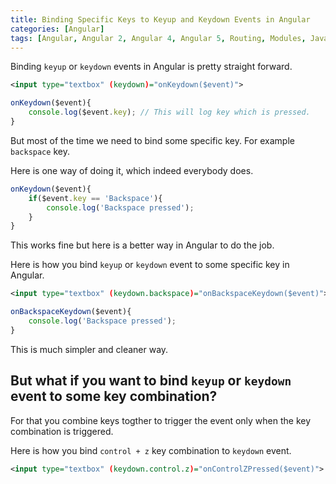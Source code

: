 ```yaml
---
title: Binding Specific Keys to Keyup and Keydown Events in Angular
categories: [Angular]
tags: [Angular, Angular 2, Angular 4, Angular 5, Routing, Modules, JavaScript, TypeScript, SCSS, SASS, CSS]
---
```


Binding ```keyup``` or ```keydown``` events in Angular is pretty straight forward.

```xml
<input type="textbox" (keydown)="onKeydown($event)">
```

```javascript
onKeydown($event){
    console.log($event.key); // This will log key which is pressed.
}
```

But most of the time we need to bind some specific key. For example ```backspace``` key.

Here is one way of doing it, which indeed everybody does.

```javascript
onKeydown($event){
    if($event.key == 'Backspace'){
        console.log('Backspace pressed');
    }
}
```

This works fine but here is a better way in Angular to do the job.

Here is how you bind ```keyup``` or ```keydown``` event to some specific key in Angular.

```xml
<input type="textbox" (keydown.backspace)="onBackspaceKeydown($event)">
```

```javascript
onBackspaceKeydown($event){
    console.log('Backspace pressed');
}
```

This is much simpler and cleaner way.

## But what if you want to bind ```keyup``` or ```keydown``` event to some key combination?

For that you combine keys togther to trigger the event only when the key combination is triggered.

Here is how you bind ```control + z``` key combination to ```keydown``` event.

```xml
<input type="textbox" (keydown.control.z)="onControlZPressed($event)">
```